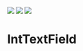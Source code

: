 <img src="https://img.shields.io/badge/-Kotlin-000000.svg?logo=kotlin&style=flat"> <img src="https://img.shields.io/badge/-Android-000000.svg?logo=android&style=flat"> <img src="https://img.shields.io/badge/-Compose-ffffff.svg?logo=jetpackcompose&style=flat">

# IntTextField
